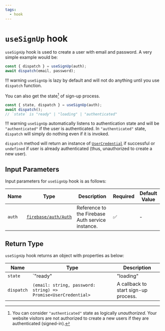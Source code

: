 ```yaml
---
tags:
  - hook
---
```


# `useSignUp` hook

`useSignUp` hook is used to create a user with email and password. A very simple example would be:

```typescript
const { dispatch } = useSignUp(auth);
await dispatch(email, password);
```

!!! warning
    `useSignUp` is lazy by default and will not do anything until you use `dispatch` function.

You can also get the state[^unauthorized] of sign-up process.

```typescript
const { state, dispatch } = useSignUp(auth);
await dispatch();
// `state` is "ready" | "loading" | "authenticated"
```

!!! warning
    `useSignUp` automatically listens to authentication state and will be `"authenticated"` if the user is authenticated. In `"authenticated"` state, `dispatch` will simply do nothing even if it is invoked.

`dispatch` method will return an instance of [`UserCredential`][UserCredentialDocRef] if successful or `undefined` if user is already authenticated (thus, unauthorized to create a new user).

## Input Parameters

Input parameters for `useSignUp` hook is as follows:

| Name | Type | Description | Required | Default Value |
|---|---|---|---|---|
| `auth` | [`firebase/auth/Auth`][AuthRefDoc] | Reference to the Firebase Auth service instance. | ✅ | - |

## Return Type

`useSignUp` hook returns an object with properties as below:

| Name | Type | Description |
|---|---|---|
| `state` | `"ready" | "loading" | "authenticated"`[^unauthorized] | The state of sign-up process. |
| `dispatch` | `(email: string, password: string) => Promise<UserCredential>` | A callback to start sign-up process. |

[^unauthorized]: You can consider `"authenticated"` state as logically *unauthorized*. Your website visitors are not authorized to create a new users if they are authenticated (signed-in).

[AuthRefDoc]: https://firebase.google.com/docs/reference/node/firebase.auth.Auth
[UserCredentialDocRef]: https://firebase.google.com/docs/reference/js/auth.usercredential